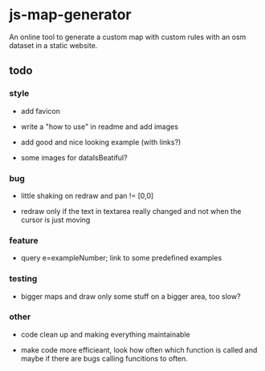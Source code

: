 # js-map-generator

An online tool to generate a custom map with custom rules with an osm dataset in a static website.

## todo

### style

- add favicon

- write a "how to use" in readme and add images

- add good and nice looking example (with links?)

- some images for dataIsBeatiful?

### bug

- little shaking on redraw and pan != [0,0]

- redraw only if the text in textarea really changed and not when the cursor is just moving

### feature

- query e=exampleNumber; link to some predefined examples

### testing

- bigger maps and draw only some stuff on a bigger area, too slow?

### other

- code clean up and making everything maintainable

- make code more efficieant, look how often which function is called and maybe if there are bugs calling funcitions to often.

[//]: # (links: https://geoffboeing.com/2017/03/urban-form-figure-ground/)